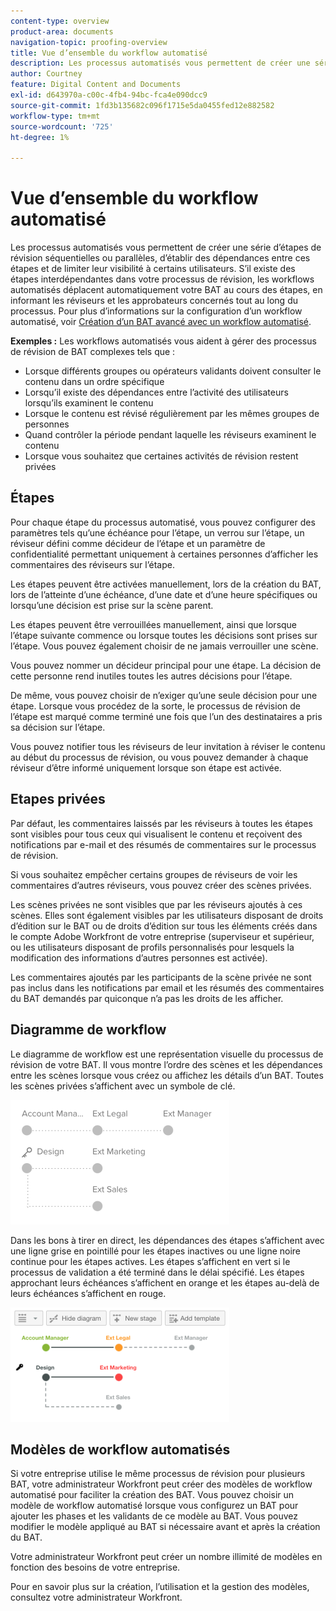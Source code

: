 ```yaml
---
content-type: overview
product-area: documents
navigation-topic: proofing-overview
title: Vue d’ensemble du workflow automatisé
description: Les processus automatisés vous permettent de créer une série d’étapes de révision séquentielles ou parallèles, d’établir des dépendances entre ces étapes et de limiter leur visibilité à certains utilisateurs. S’il existe des étapes interdépendantes dans votre processus de révision, les workflows automatisés déplacent automatiquement votre BAT au cours des étapes, en informant les réviseurs et les approbateurs concernés tout au long du processus.
author: Courtney
feature: Digital Content and Documents
exl-id: d643970a-c00c-4fb4-94bc-fca4e090dcc9
source-git-commit: 1fd3b135682c096f1715e5da0455fed12e882582
workflow-type: tm+mt
source-wordcount: '725'
ht-degree: 1%

---
```


# Vue d’ensemble du workflow automatisé

<!-- Audited: 01/2024 -->

Les processus automatisés vous permettent de créer une série d’étapes de révision séquentielles ou parallèles, d’établir des dépendances entre ces étapes et de limiter leur visibilité à certains utilisateurs. S’il existe des étapes interdépendantes dans votre processus de révision, les workflows automatisés déplacent automatiquement votre BAT au cours des étapes, en informant les réviseurs et les approbateurs concernés tout au long du processus. Pour plus d’informations sur la configuration d’un workflow automatisé, voir [Création d’un BAT avancé avec un workflow automatisé](../../../review-and-approve-work/proofing/creating-proofs-within-workfront/create-automated-proof-workflow.md).

**Exemples :** Les workflows automatisés vous aident à gérer des processus de révision de BAT complexes tels que :

* Lorsque différents groupes ou opérateurs validants doivent consulter le contenu dans un ordre spécifique
* Lorsqu’il existe des dépendances entre l’activité des utilisateurs lorsqu’ils examinent le contenu
* Lorsque le contenu est révisé régulièrement par les mêmes groupes de personnes
* Quand contrôler la période pendant laquelle les réviseurs examinent le contenu
* Lorsque vous souhaitez que certaines activités de révision restent privées

## Étapes

Pour chaque étape du processus automatisé, vous pouvez configurer des paramètres tels qu’une échéance pour l’étape, un verrou sur l’étape, un réviseur défini comme décideur de l’étape et un paramètre de confidentialité permettant uniquement à certaines personnes d’afficher les commentaires des réviseurs sur l’étape.

Les étapes peuvent être activées manuellement, lors de la création du BAT, lors de l’atteinte d’une échéance, d’une date et d’une heure spécifiques ou lorsqu’une décision est prise sur la scène parent.

Les étapes peuvent être verrouillées manuellement, ainsi que lorsque l’étape suivante commence ou lorsque toutes les décisions sont prises sur l’étape. Vous pouvez également choisir de ne jamais verrouiller une scène.

Vous pouvez nommer un décideur principal pour une étape. La décision de cette personne rend inutiles toutes les autres décisions pour l’étape.

De même, vous pouvez choisir de n’exiger qu’une seule décision pour une étape. Lorsque vous procédez de la sorte, le processus de révision de l’étape est marqué comme terminé une fois que l’un des destinataires a pris sa décision sur l’étape.

Vous pouvez notifier tous les réviseurs de leur invitation à réviser le contenu au début du processus de révision, ou vous pouvez demander à chaque réviseur d’être informé uniquement lorsque son étape est activée.

## Etapes privées

Par défaut, les commentaires laissés par les réviseurs à toutes les étapes sont visibles pour tous ceux qui visualisent le contenu et reçoivent des notifications par e-mail et des résumés de commentaires sur le processus de révision.

Si vous souhaitez empêcher certains groupes de réviseurs de voir les commentaires d’autres réviseurs, vous pouvez créer des scènes privées.

Les scènes privées ne sont visibles que par les réviseurs ajoutés à ces scènes. Elles sont également visibles par les utilisateurs disposant de droits d’édition sur le BAT ou de droits d’édition sur tous les éléments créés dans le compte Adobe Workfront de votre entreprise (superviseur et supérieur, ou les utilisateurs disposant de profils personnalisés pour lesquels la modification des informations d’autres personnes est activée).

Les commentaires ajoutés par les participants de la scène privée ne sont pas inclus dans les notifications par email et les résumés des commentaires du BAT demandés par quiconque n’a pas les droits de les afficher.

## Diagramme de workflow

Le diagramme de workflow est une représentation visuelle du processus de révision de votre BAT. Il vous montre l’ordre des scènes et les dépendances entre les scènes lorsque vous créez ou affichez les détails d’un BAT. Toutes les scènes privées s’affichent avec un symbole de clé.

![intro-to-aw-example-diagramme.png](assets/intro-to-aw-example-diagram-350x199.png)

Dans les bons à tirer en direct, les dépendances des étapes s’affichent avec une ligne grise en pointillé pour les étapes inactives ou une ligne noire continue pour les étapes actives. Les étapes s’affichent en vert si le processus de validation a été terminé dans le délai spécifié. Les étapes approchant leurs échéances s’affichent en orange et les étapes au-delà de leurs échéances s’affichent en rouge.

![workflow_2.png](assets/workflow-2-350x183.png)

## Modèles de workflow automatisés

Si votre entreprise utilise le même processus de révision pour plusieurs BAT, votre administrateur Workfront peut créer des modèles de workflow automatisé pour faciliter la création des BAT. Vous pouvez choisir un modèle de workflow automatisé lorsque vous configurez un BAT pour ajouter les phases et les validants de ce modèle au BAT. Vous pouvez modifier le modèle appliqué au BAT si nécessaire avant et après la création du BAT.

Votre administrateur Workfront peut créer un nombre illimité de modèles en fonction des besoins de votre entreprise.

Pour en savoir plus sur la création, l’utilisation et la gestion des modèles, consultez votre administrateur Workfront.
